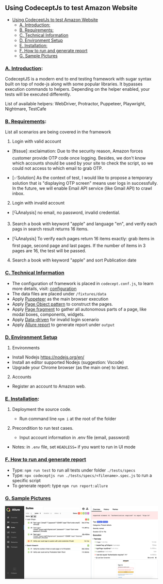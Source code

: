 ## Using CodeceptJs to test Amazon Website

- [Using CodeceptJs to test Amazon Website](#using-codeceptjs-to-test-amazon-website)
  - [A. Introduction:](#a-introduction)
  - [B. Requirements:](#b-requirements)
  - [C. Technical Information](#c-technical-information)
  - [D. Environment Setup](#d-environment-setup)
  - [E. Installation:](#e-installation)
  - [F. How to run and generate report](#f-how-to-run-and-generate-report)
  - [G. Sample Pictures](#g-sample-pictures)


### [A. Introduction](#a-introduction): 
CodeceptJS is a modern end to end testing framework with sugar syntax built on top of node-js along with some popular libraries. It bypasses execution commands to helpers. Depending on the helper enabled, your tests will be executed differently.

List of available helpers: WebDriver, Protractor, Puppeteer, Playwright, Nightmare, TestCafe

### [B. Requirements](#b-requirements):

List all scenarios are being covered in the framework

1. Login with valid account

- [:exclamation:Issue] :exclaimation: Due to the security reason, Amazon forces customer provide OTP code once logging. Besides, we don't know which accounts should be used by your site to check the script, so we could not access to which email to grab OTP. 

- [:white_check_mark:Solution] As the context of test, I would like to propose a temporary solution that is "displaying OTP screen" means user logs in successfully. In the future, we will enable Email API service (like Gmail API) to crawl inbox.
  
2. Login with invalid account

- [:mag:Analysis] no email, no password, invalid credential.
  
3. Search a book with keyword "apple" and language "en", and verify each pags in search result returns 16 items.

- [:mag:Analysis] To verify each pages return 16 items exactly: grab items in first page, second page and last pages. If the number of items in 3 pages are 16, the test will be passed.


4. Search a book with keyword "apple" and sort Publication date


### [C. Technical Information](#c-technical-information)
- The configuration of framework is placed in `codecept.conf.js`, to learn more details, visit: [configuration](https://codecept.io/configuration/)
- The data files are placed under `/fixtures/data`
- Apply [Puppeteer](https://codecept.io/helpers/Puppeteer/#puppeteer) as the main browser execution
- Apply [Page Object pattern](https://codecept.io/pageobjects/#pageobject) to construct the pages.
- Apply [Page fragment](https://codecept.io/pageobjects/#page-fragments) to gather all autonomous parts of a page, like modal boxes, components, widgets.
- Apply [Data-driven](https://codecept.io/advanced/#data-driven-tests) for invalid login scenario
- Apply [Allure report](https://codecept.io/reports/#allure) to generate report under `output`
  

### [D. Environment Setup](#d-setup)

1. Environments

- Install Nodejs https://nodejs.org/en/
- Install an editor supported Nodejs (suggestion: Vscode)
- Upgrade your Chrome browser (as the main one) to latest.

2. Accounts

- Register an account to Amazon web.


### [E. Installation](#e-installation):

1. Deployment the source code.
   - Run command line `npm i` at the root of the folder

2. Precondition to run test cases.
   - Input account information in .env file (email, password)

* Notes: in `.env` file, set `HEADLESS=` if you want to run in UI mode

### [F. How to run and generate report](#f-how-to-run-and-generate-report)
- Type:  `npm run test` to run all tests under folder `./tests/specs`
- Type:  `npx codeceptjs run ./tests/specs/<filename>.spec.js` to run a specific script
- To generate report: type `npm run report:allure`

### [G. Sample Pictures](#g-sample-pictures)
![Allure](Assets/allure.png)


